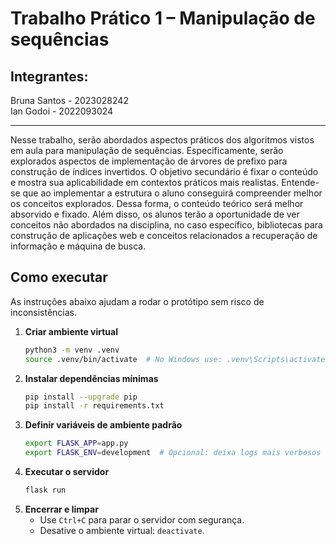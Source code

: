 # Trabalho Prático 1 – Manipulação de sequências

## Integrantes:
Bruna Santos - 2023028242  
Ian Godoi - 2022093024

---
Nesse trabalho, serão abordados aspectos práticos dos algoritmos vistos em aula para manipulação de sequências. Especificamente, serão explorados aspectos de implementação de árvores de prefixo para construção de índices invertidos. O objetivo secundário é fixar o conteúdo e mostra sua aplicabilidade em contextos práticos mais realistas. Entende-se que ao implementar a estrutura o aluno conseguirá compreender melhor os conceitos explorados. Dessa forma, o conteúdo teórico será melhor absorvido e fixado. Além disso, os alunos terão a oportunidade de ver conceitos não abordados na disciplina, no caso específico, bibliotecas para construção de aplicações web e conceitos relacionados a recuperação de informação e máquina de busca.

## Como executar

As instruções abaixo ajudam a rodar o protótipo sem risco de inconsistências.

1. **Criar ambiente virtual**
   ```bash
   python3 -m venv .venv
   source .venv/bin/activate  # No Windows use: .venv\Scripts\activate
   ```
2. **Instalar dependências mínimas**
   ```bash
   pip install --upgrade pip
   pip install -r requirements.txt
   ```
3. **Definir variáveis de ambiente padrão**
   ```bash
   export FLASK_APP=app.py
   export FLASK_ENV=development  # Opcional: deixa logs mais verbosos
   ```
4. **Executar o servidor**
   ```bash
   flask run
   ```
5. **Encerrar e limpar**
   - Use `Ctrl+C` para parar o servidor com segurança.
   - Desative o ambiente virtual: `deactivate`.
